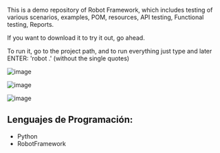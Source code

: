 This is a demo repository of Robot Framework, which includes testing of various scenarios, examples, POM, resources, API testing, Functional testing, Reports.

If you want to download it to try it out, go ahead.

To run it, go to the project path, and to run everything just type and later ENTER: 'robot .' (without the single quotes)

![image](https://github.com/user-attachments/assets/e067b817-40de-45fe-9034-54186fbf4469)

![image](https://github.com/user-attachments/assets/1e1087cb-f2ed-4284-8667-94ba2d46a6d4)

![image](https://github.com/user-attachments/assets/41e5bd88-1874-433d-b6a7-f2ea68ee0d4b)


## Lenguajes de Programación:
- Python
- RobotFramework
